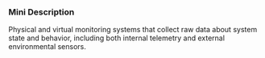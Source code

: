### Mini Description

Physical and virtual monitoring systems that collect raw data about system state and behavior, including both internal telemetry and external environmental sensors.
